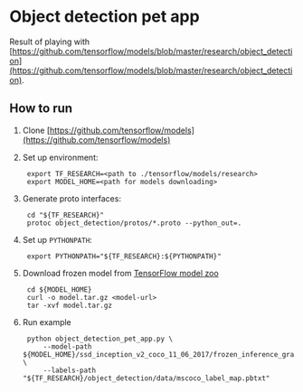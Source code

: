 # Object detection pet app

Result of playing with [https://github.com/tensorflow/models/blob/master/research/object_detection](https://github.com/tensorflow/models/blob/master/research/object_detection).

## How to run
1. Clone [https://github.com/tensorflow/models](https://github.com/tensorflow/models)
2. Set up environment:
    
        export TF_RESEARCH=<path to ./tensorflow/models/research>
        export MODEL_HOME=<path for models downloading>
3. Generate proto interfaces:

        cd "${TF_RESEARCH}"
        protoc object_detection/protos/*.proto --python_out=.
4. Set up `PYTHONPATH`:

        export PYTHONPATH="${TF_RESEARCH}:${PYTHONPATH}"
5. Download frozen model from [TensorFlow model zoo](https://github.com/tensorflow/models/blob/master/research/object_detection/g3doc/detection_model_zoo.md)

        cd ${MODEL_HOME}
        curl -o model.tar.gz <model-url>
        tar -xvf model.tar.gz
6. Run example

        python object_detection_pet_app.py \
            --model-path ${MODEL_HOME}/ssd_inception_v2_coco_11_06_2017/frozen_inference_graph.pb \
            --labels-path "${TF_RESEARCH}/object_detection/data/mscoco_label_map.pbtxt"